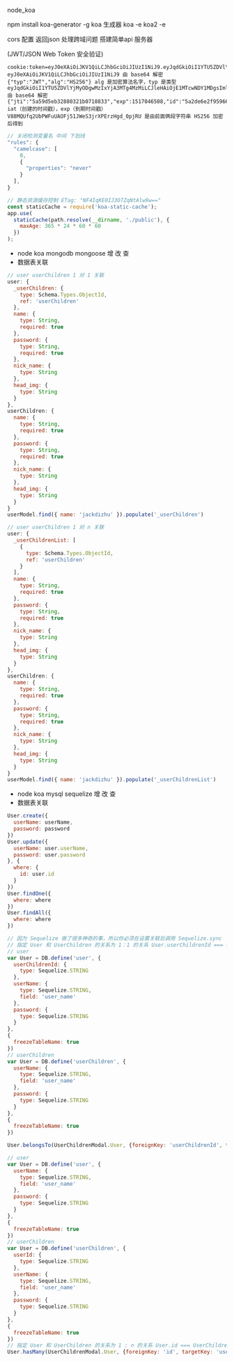 
node_koa

npm install koa-generator -g koa 生成器
koa -e
koa2 -e

  cors  配置 返回json 处理跨域问题 搭建简单api 服务器

  (JWT/JSON Web Token 安全验证)

    cookie:token=eyJ0eXAiOiJKV1QiLCJhbGciOiJIUzI1NiJ9.eyJqdGkiOiI1YTU5ZDVlYjMyODgwMzIxYjA3MTg4MzMiLCJleHAiOjE1MTcwNDY1MDgsImlkIjoiNWEyZGU2ZTJmOTU5NjYyYmM0MjI2ZTExIiwiaWF0IjoxNTE1ODM2OTA3fQ.V88MQUfq2UbPWFuUAOFj51JWeS3jrXPErzHgd_0pjRU
    eyJ0eXAiOiJKV1QiLCJhbGciOiJIUzI1NiJ9 由 base64 解密
    {"typ":"JWT","alg":"HS256"} alg 是加密算法名字，typ 是类型
    eyJqdGkiOiI1YTU5ZDVlYjMyODgwMzIxYjA3MTg4MzMiLCJleHAiOjE1MTcwNDY1MDgsImlkIjoiNWEyZGU2ZTJmOTU5NjYyYmM0MjI2ZTExIiwiaWF0IjoxNTE1ODM2OTA3fQ 由 base64 解密
    {"jti":"5a59d5eb32880321b0718833","exp":1517046508,"id":"5a2de6e2f959662bc4226e11","iat":1515836907} iat（创建的时间戳），exp（到期时间戳）
    V88MQUfq2UbPWFuUAOFj51JWeS3jrXPErzHgd_0pjRU 是由前面俩段字符串 HS256 加密后得到

```js
// 关闭检测变量名 中间 下划线
"rules": {
  "camelcase": [
    0,
    {
      "properties": "never"
    }
  ],
}
```
```js
// 静态资源缓存控制 ETag: "NF4IqKE0IJ3O7ZqNtAlw9w=="
const staticCache = require('koa-static-cache');
app.use(
  staticCache(path.resolve(__dirname, './public'), {
    maxAge: 365 * 24 * 60 * 60
  })
);
```

* node koa mongodb mongoose 增 改 查
* 数据表关联

``` js
// user userChildren 1 对 1 关联
user: {
  _userChildren: {
    type: Schema.Types.ObjectId,
    ref: 'userChildren'
  },
  name: {
    type: String,
    required: true
  },
  password: {
    type: String,
    required: true
  },
  nick_name: {
    type: String
  },
  head_img: {
    type: String
  }
},
userChildren: {
  name: {
    type: String,
    required: true
  },
  password: {
    type: String,
    required: true
  },
  nick_name: {
    type: String
  },
  head_img: {
    type: String
  }
}
userModel.find({ name: 'jackdizhu' }).populate('_userChildren')

// user userChildren 1 对 n 关联
user: {
  _userChildrenList: [
    {
      type: Schema.Types.ObjectId,
      ref: 'userChildren'
    }
  ],
  name: {
    type: String,
    required: true
  },
  password: {
    type: String,
    required: true
  },
  nick_name: {
    type: String
  },
  head_img: {
    type: String
  }
},
userChildren: {
  name: {
    type: String,
    required: true
  },
  password: {
    type: String,
    required: true
  },
  nick_name: {
    type: String
  },
  head_img: {
    type: String
  }
}
userModel.find({ name: 'jackdizhu' }).populate('_userChildrenList')

```

* node koa mysql sequelize 增 改 查
* 数据表关联

``` js
User.create({
  userName: userName,
  password: password
})
User.update({
  userName: user.userName,
  password: user.password
}, {
  where: {
    id: user.id
  }
})
User.findOne({
  where: where
})
User.findAll({
  where: where
})

// 因为 Sequelize 做了很多神奇的事，所以你必须在设置关联后调用 Sequelize.sync
// 指定 User 和 UserChildren 的关系为 1：1 的关系 User.userChildrenId === UserChildren.id
// user
var User = DB.define('user', {
  userChildrenId: {
    type: Sequelize.STRING
  },
  userName: {
    type: Sequelize.STRING,
    field: 'user_name'
  },
  password: {
    type: Sequelize.STRING
  }
},
{
  freezeTableName: true
})
// userChildren
var User = DB.define('userChildren', {
  userName: {
    type: Sequelize.STRING,
    field: 'user_name'
  },
  password: {
    type: Sequelize.STRING
  }
},
{
  freezeTableName: true
})

User.belongsTo(UserChildrenModal.User, {foreignKey: 'userChildrenId', targetKey: 'id'})

// user
var User = DB.define('user', {
  userName: {
    type: Sequelize.STRING,
    field: 'user_name'
  },
  password: {
    type: Sequelize.STRING
  }
},
{
  freezeTableName: true
})
// userChildren
var User = DB.define('userChildren', {
  userId: {
    type: Sequelize.STRING
  },
  userName: {
    type: Sequelize.STRING,
    field: 'user_name'
  },
  password: {
    type: Sequelize.STRING
  }
},
{
  freezeTableName: true
})
// 指定 User 和 UserChildren 的关系为 1 : n 的关系 User.id === UserChildren.userId
User.hasMany(UserChildrenModal.User, {foreignKey: 'id', targetKey: 'userId'})
```
